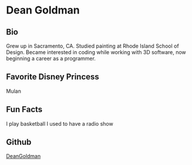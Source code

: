 # Dean Goldman

## Bio
Grew up in Sacramento, CA. Studied painting at Rhode Island School of Design. Became interested in coding while working with 3D software, now beginning a career as a programmer.

## Favorite Disney Princess
Mulan

## Fun Facts
I play basketball
I used to have a radio show

## Github
[DeanGoldman](https://github.com/dgoldman916/nyu-python)
